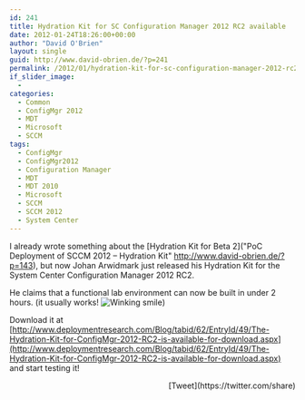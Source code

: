 ```yaml
---
id: 241
title: Hydration Kit for SC Configuration Manager 2012 RC2 available
date: 2012-01-24T18:26:00+00:00
author: "David O'Brien"
layout: single
guid: http://www.david-obrien.de/?p=241
permalink: /2012/01/hydration-kit-for-sc-configuration-manager-2012-rc2-available/
if_slider_image:
  - 
categories:
  - Common
  - ConfigMgr 2012
  - MDT
  - Microsoft
  - SCCM
tags:
  - ConfigMgr
  - ConfigMgr2012
  - Configuration Manager
  - MDT
  - MDT 2010
  - Microsoft
  - SCCM
  - SCCM 2012
  - System Center
---
```

I already wrote something about the [Hydration Kit for Beta 2]("PoC Deployment of SCCM 2012 – Hydration Kit" http://www.david-obrien.de/?p=143), but now Johan Arwidmark just released his Hydration Kit for the System Center Configuration Manager 2012 RC2.

He claims that a functional lab environment can now be built in under 2 hours. (it usually works!  <img class="img-responsive wlEmoticon wlEmoticon-winkingsmile" style="border-style: none;" src="http://www.david-obrien.de/wp-content/uploads/2012/01/wlEmoticon-winkingsmile2.png" alt="Winking smile" />)

Download it at [http://www.deploymentresearch.com/Blog/tabid/62/EntryId/49/The-Hydration-Kit-for-ConfigMgr-2012-RC2-is-available-for-download.aspx](http://www.deploymentresearch.com/Blog/tabid/62/EntryId/49/The-Hydration-Kit-for-ConfigMgr-2012-RC2-is-available-for-download.aspx) and start testing it! 

<div style="float: right; margin-left: 10px;">
  [Tweet](https://twitter.com/share)
</div>

